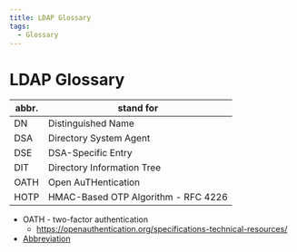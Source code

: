 ```yaml
---
title: LDAP Glossary
tags:
  - Glossary
---
```


# LDAP Glossary

| abbr. | stand for                           |
| ----- | ----------------------------------- |
| DN    | Distinguished Name                  |
| DSA   | Directory System Agent              |
| DSE   | DSA-Specific Entry                  |
| DIT   | Directory Information Tree          |
| OATH  | Open AuTHentication                 |
| HOTP  | HMAC-Based OTP Algorithm - RFC 4226 |

- OATH - two-factor authentication
  - https://openauthentication.org/specifications-technical-resources/
- [Abbreviation](https://ldapwiki.com/wiki/Abbreviation)
